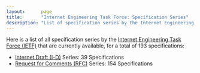 ```yaml
---
layout:      page
title:       "Internet Engineering Task Force: Specification Series"
description: "List of specification series by the Internet Engineering Task Force (IETF/)"
---
```


Here is a list of all specification series by the [Internet Engineering Task Force (IETF)](http://www.ietf.org/) that are currently available, for a total of 193 specifications:

  * [Internet Draft (I-D)](I-D/) Series: 39 Specifications
  * [Request for Comments (RFC)](RFC/) Series: 154 Specifications
